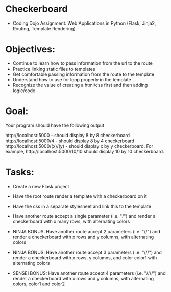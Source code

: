 # Checkerboard
* Coding Dojo Assignment: Web Applications in Python (Flask, Jinja2, Routing, Template Rendering)

# Objectives:
* Continue to learn how to pass information from the url to the route
* Practice linking static files to templates
* Get comfortable passing information from the route to the template
* Understand how to use for loop properly in the template
* Recognize the value of creating a html/css first and then adding logic/code

# Goal:

Your program should have the following output

http://localhost:5000 - should display 8 by 8 checkerboard
http://localhost:5000/4 - should display 8 by 4 checkerboard
http://localhost:5000/(x)/(y) - should display x by y checkerboard.  For example, http://localhost:5000/10/10 should display 10 by 10 checkerboard.

# Tasks:
* Create a new Flask project

* Have the root route render a template with a checkerboard on it

* Have the css in a separate stylesheet and link this to the template

* Have another route accept a single parameter (i.e. "/<x>") and render a checkerboard with x many rows, with alternating colors

* NINJA BONUS: Have another route accept 2 parameters (i.e. "/<x>/<y>") and render a checkerboard with x rows and y columns, with alternating colors

*  NINJA BONUS: Have another route accept 3 parameters (i.e. "/<x>/<y>/<color1>") and render a checkerboard with x rows, y columns, and color color1 with alternating colors

* SENSEI BONUS: Have another route accept 4 parameters (i.e. "/<x>/<y>/<color1>/<color2>") and render a checkerboard with x rows and y columns, with alternating colors, color1 and color2